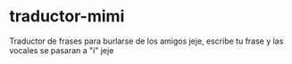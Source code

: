 # traductor-mimi
Traductor de frases para burlarse de los amigos jeje, escribe tu frase y las vocales se pasaran a "i" jeje
